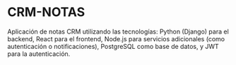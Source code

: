 # CRM-NOTAS
Aplicación de notas CRM utilizando las tecnologías: Python (Django) para el backend, React para el frontend, Node.js para servicios adicionales (como autenticación o notificaciones), PostgreSQL como base de datos, y JWT para la autenticación.
